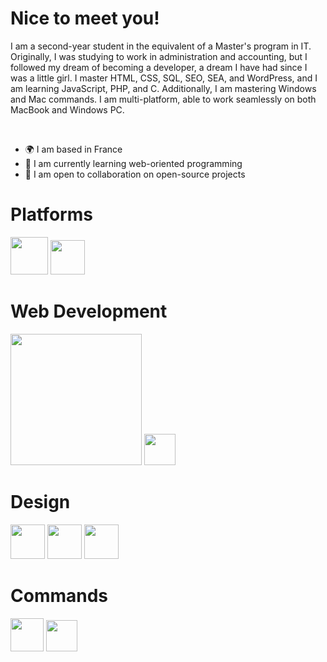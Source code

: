 <h1>Nice to meet you!</h1>
  <p>I am a second-year student in the equivalent of a Master's program in IT.
  Originally, I was studying to work in administration and accounting, but I followed my dream of becoming a developer, a dream I have had since I was a little girl. I master HTML, CSS, SQL, SEO, SEA, and WordPress, and I am learning JavaScript, PHP, and C. Additionally, I am mastering Windows and Mac commands. I am multi-platform, able to work seamlessly on both MacBook and Windows PC.</p><br>
<ul>
  <li>🌍 I am based in France</li>
  <li>🌱 I am currently learning web-oriented programming</li>
  <li>🤝 I am open to collaboration on open-source projects</li>
</ul>
<h1>Platforms</h1>
  <a><img src="https://github.com/user-attachments/assets/a3a4e555-4251-426f-add6-d4f83a73077f" style="width: 60px; height: auto;"></a>
  <a><img src="https://github.com/user-attachments/assets/0fe84737-1f5f-4e65-bab6-fe9a5fd6fcfa" style="width: 55px; height: auto;"></a>
  
<h1>Web Development</h1>
  <a><img src="https://github.com/user-attachments/assets/07c378d3-8162-47e0-abff-de707bafcf5a" style="width: 210px; height: auto;"></a>
  <a><img src="https://github.com/user-attachments/assets/f6e67d1f-8202-4666-b04f-b051c70ba1dd" style="width: 50px; height: auto;"></a>

<h1>Design</h1>
  <a><img src="https://github.com/user-attachments/assets/30c6ed56-2b45-48c5-b801-f9e7708ed1bf" style="width: 55px; height: auto;"></a>
  <a><img src="https://github.com/user-attachments/assets/3a6c2741-ce03-431e-9966-d57e0655fd1d" style="width: 55px; height: auto;"></a>
  <a><img src="https://github.com/user-attachments/assets/18531da6-1a17-462d-80ad-99554a697f6b" style="width: 55px; height: auto;"></a>

<h1>Commands</h1>
  <a><img src="https://github.com/user-attachments/assets/a3a4e555-4251-426f-add6-d4f83a73077f" style="width: 53px; height: auto;"></a>
  <a><img src="https://github.com/user-attachments/assets/0fe84737-1f5f-4e65-bab6-fe9a5fd6fcfa" style="width: 50px; height: auto;"></a>

